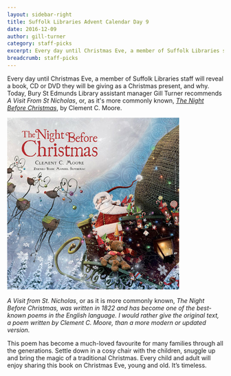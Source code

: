 ```yaml
---
layout: sidebar-right
title: Suffolk Libraries Advent Calendar Day 9
date: 2016-12-09
author: gill-turner
category: staff-picks
excerpt: Every day until Christmas Eve, a member of Suffolk Libraries staff will reveal a book, CD or DVD they will be giving as a Christmas present, and why.
breadcrumb: staff-picks
---
```


Every day until Christmas Eve, a member of Suffolk Libraries staff will reveal a book, CD or DVD they will be giving as a Christmas present, and why. Today, Bury St Edmunds Library assistant manager Gill Turner recommends <cite>A Visit From St Nicholas</cite>, or, as it's more commonly known, <a href="https://suffolk.spydus.co.uk/cgi-bin/spydus.exe/ENQ/OPAC/BIBENQ?BRN=1651533"><cite>The Night Before Christmas</cite></a>, by Clement C. Moore.

![The Night Before Christmas](/images/featured/featured-night-before-xmas.jpg)

<cite>A Visit from St. Nicholas</cite>, or as it is more commonly known, <cite>The Night Before Christmas<cite>, was written in 1822 and has become one of the best-known poems in the English language. I would rather give the original text, a poem written by Clement C. Moore, than a more modern or updated version.

This poem has become a much-loved favourite for many families through all the generations. Settle down in a cosy chair with the children, snuggle up and bring the magic of a traditional Christmas. Every child and adult will enjoy sharing this book on Christmas Eve, young and old. It’s timeless.
